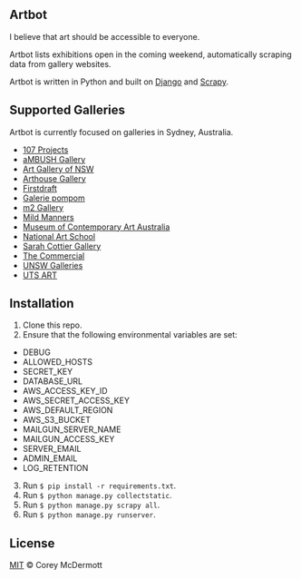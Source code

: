 ## Artbot

I believe that art should be accessible to everyone.

Artbot lists exhibitions open in the coming weekend, automatically scraping data from gallery websites.

Artbot is written in Python and built on [Django](http://scrapy.org) and [Scrapy](http://scrapy.org).

## Supported Galleries

Artbot is currently focused on galleries in Sydney, Australia.

* [107 Projects](http://107projects.org/whats-on/?type=exhibition)
* [aMBUSH Gallery](http://ambushgallery.com/)
* [Art Gallery of NSW](http://www.artgallery.nsw.gov.au)
* [Arthouse Gallery](http://www.arthousegallery.com.au)
* [Firstdraft](http://firstdraft.org.au)
* [Galerie pompom](http://www.galeriepompom.com/)
* [m2 Gallery](http://m2gallery.com.au)
* [Mild Manners](http://mild-manners.com/JEDDA-DAISY-CULLEY-UNIVERSAL-LOVE)
* [Museum of Contemporary Art Australia](http://www.mca.com.au)
* [National Art School](http://www.nas.edu.au/NASGallery/Current-Exhibition-and-Events)
* [Sarah Cottier Gallery](http://www.sarahcottiergallery.com/)
* [The Commercial](http://thecommercialgallery.com/)
* [UNSW Galleries](https://www.artdesign.unsw.edu.au/unsw-galleries)
* [UTS ART](http://art.uts.edu.au/)

## Installation

1. Clone this repo.
2. Ensure that the following environmental variables are set:
  * DEBUG
  * ALLOWED_HOSTS
  * SECRET_KEY
  * DATABASE_URL
  * AWS_ACCESS_KEY_ID
  * AWS_SECRET_ACCESS_KEY
  * AWS_DEFAULT_REGION
  * AWS_S3_BUCKET
  * MAILGUN_SERVER_NAME
  * MAILGUN_ACCESS_KEY
  * SERVER_EMAIL
  * ADMIN_EMAIL
  * LOG_RETENTION
3. Run `$ pip install -r requirements.txt`.
4. Run `$ python manage.py collectstatic`.
5. Run `$ python manage.py scrapy all`.
6. Run `$ python manage.py runserver`.

## License

[MIT](https://github.com/coreymcdermott/artbot/blob/fa787806a77f13e5553a5157dbbf179c25f964e9/LICENSE.md) © Corey McDermott
